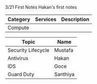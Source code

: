 3/21 First Notes
Hakan's first notes

|Category|Services|Description|
|--------|----------|---------|
|Compute |          |         |


  |       Topic      |  Name  |
  |------------------|--------|
  |Security Lifecycle| Mustafa|
  |    Antivirus     |  Hakan |
  |       IDS        |  Goce  |
  |    Guard Duty    |Santhiya|

